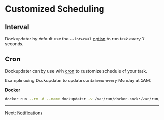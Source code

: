 # Customized Scheduling

## Interval

Dockupdater by default use the `--interval` [option](Options.md) to run task every X seconds.

## Cron

Dockupdater can by use with [cron](https://crontab.guru/) to customize schedule of your task.

Example using Dockupdater to update containers every Monday at 5AM:

**Docker**

```bash
docker run --rm -d --name dockupdater -v /var/run/docker.sock:/var/run/docker.sock dockupdater/dockupdater --cron 0 5 * * 1
```

***

Next: [Notifications](Notifications.md)
